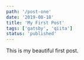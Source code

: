 ```yaml
---
path: '/post-one'
date: '2019-08-18'
title: 'My First Post'
tags: ['gatsby', 'qiita']
status: 'published'
---
```


This is my beautiful first post.